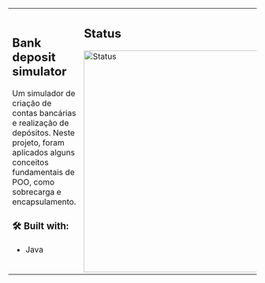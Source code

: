<table>
  <tr>
    <td>
    
## Bank deposit simulator

Um simulador de criação de contas bancárias e realização de depósitos. Neste projeto, foram aplicados alguns conceitos fundamentais de POO, como sobrecarga e encapsulamento.

### 🛠️ Built with:

- Java

    <td>

## Status

<img src="https://i.imgur.com/HXXMazr.png" width="450" alt="Status">

  </tr>
</table>





